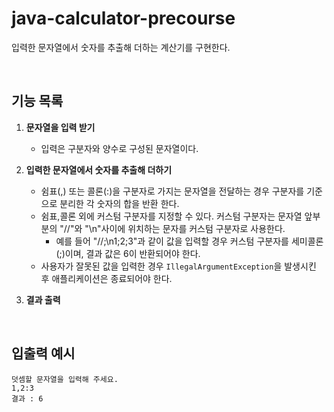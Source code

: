 # java-calculator-precourse

입력한 문자열에서 숫자를 추출해 더하는 계산기를 구현한다. 

<br>

## 기능 목록 
1. **문자열을 입력 받기** 
   - 입력은 구분자와 양수로 구성된 문자열이다. 
   

2. **입력한 문자열에서 숫자를 추출해 더하기**
   - 쉼표(,) 또는 콜론(:)을 구분자로 가지는 문자열을 전달하는 경우 구분자를 기준으로 분리한 각 숫자의 합을 반환 한다. 
   - 쉼표,콜론 외에 커스텀 구분자를 지정할 수 있다. 커스텀 구분자는 문자열 앞부분의 "//"와 "\n"사이에 위치하는 문자를 커스텀 구분자로 사용한다. 
     - 예를 들어 "//;\n1;2;3"과 같이 값을 입력할 경우 커스텀 구분자를 세미콜론(;)이며, 결과 값은 6이 반환되어야 한다.
   - 사용자가 잘못된 값을 입력한 경우 `IllegalArgumentException`을 발생시킨 후 애플리케이션은 종료되어야 한다. 
   

3. **결과 출력** 

<br>

## 입출력 예시 
```
덧셈할 문자열을 입력해 주세요. 
1,2:3
결과 : 6 
```
